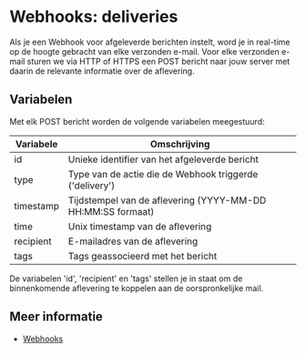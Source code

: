 # Webhooks: deliveries

Als je een Webhook voor afgeleverde berichten instelt, word je in real-time op de hoogte
gebracht van elke verzonden e-mail. Voor elke verzonden e-mail sturen we via HTTP of 
HTTPS een POST bericht naar jouw server met daarin de relevante 
informatie over de aflevering.

## Variabelen

Met elk POST bericht worden de volgende variabelen meegestuurd:

| Variabele  | Omschrijving                                             |
|------------|----------------------------------------------------------|
| id         | Unieke identifier van het afgeleverde bericht            |
| type       | Type van de actie die de Webhook triggerde ('delivery')  |
| timestamp  | Tijdstempel van de aflevering (YYYY-MM-DD HH:MM:SS formaat)  |
| time       | Unix timestamp van de aflevering                         |
| recipient  | E-mailadres van de aflevering                            |
| tags       | Tags geassocieerd met het bericht                        |

De variabelen 'id', 'recipient' en 'tags' stellen je in staat om de
binnenkomende aflevering te koppelen aan de oorspronkelijke mail.

## Meer informatie

* [Webhooks](./webhooks)

